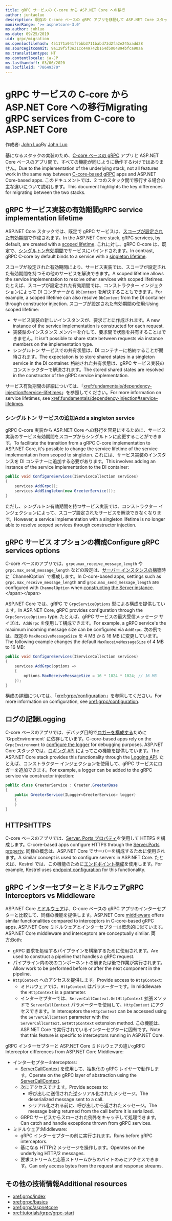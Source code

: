 ```yaml
---
title: gRPC サービスの C-core から ASP.NET Core への移行
author: juntaoluo
description: 既存の C-core ベースの gRPC アプリを移動して ASP.NET Core スタック上で実行する方法について説明します。
monikerRange: '>= aspnetcore-3.0'
ms.author: johluo
ms.date: 09/25/2019
uid: grpc/migration
ms.openlocfilehash: 451171a041f7bbb3711babd73d2fa2e245aadd28
ms.sourcegitcommit: 9a129f5f3e31cc449742b164d5004894bfca90aa
ms.translationtype: HT
ms.contentlocale: ja-JP
ms.lasthandoff: 03/06/2020
ms.locfileid: "78649370"
---
```

# <a name="migrating-grpc-services-from-c-core-to-aspnet-core"></a><span data-ttu-id="6d9d6-103">gRPC サービスの C-core から ASP.NET Core への移行</span><span class="sxs-lookup"><span data-stu-id="6d9d6-103">Migrating gRPC services from C-core to ASP.NET Core</span></span>

<span data-ttu-id="6d9d6-104">作成者: [John Luo](https://github.com/juntaoluo)</span><span class="sxs-lookup"><span data-stu-id="6d9d6-104">By [John Luo](https://github.com/juntaoluo)</span></span>

<span data-ttu-id="6d9d6-105">基になるスタックの実装のため、[C-core ベースの gRPC](https://grpc.io/blog/grpc-stacks) アプリと ASP.NET Core ベースのアプリ間で、すべての機能が同じように動作するわけではありません。</span><span class="sxs-lookup"><span data-stu-id="6d9d6-105">Due to the implementation of the underlying stack, not all features work in the same way between [C-core-based gRPC](https://grpc.io/blog/grpc-stacks) apps and ASP.NET Core-based apps.</span></span> <span data-ttu-id="6d9d6-106">このドキュメントでは、2 つのスタック間で移行する場合の主な違いについて説明します。</span><span class="sxs-lookup"><span data-stu-id="6d9d6-106">This document highlights the key differences for migrating between the two stacks.</span></span>

## <a name="grpc-service-implementation-lifetime"></a><span data-ttu-id="6d9d6-107">gRPC サービス実装の有効期間</span><span class="sxs-lookup"><span data-stu-id="6d9d6-107">gRPC service implementation lifetime</span></span>

<span data-ttu-id="6d9d6-108">ASP.NET Core スタックでは、既定で gRPC サービスは、[スコープが設定された有効期間](xref:fundamentals/dependency-injection#service-lifetimes)で作成されます。</span><span class="sxs-lookup"><span data-stu-id="6d9d6-108">In the ASP.NET Core stack, gRPC services, by default, are created with a [scoped lifetime](xref:fundamentals/dependency-injection#service-lifetimes).</span></span> <span data-ttu-id="6d9d6-109">これに対し、gRPC C-core は、既定で、[シングルトン有効期間](xref:fundamentals/dependency-injection#service-lifetimes)でサービスにバインドされます。</span><span class="sxs-lookup"><span data-stu-id="6d9d6-109">In contrast, gRPC C-core by default binds to a service with a [singleton lifetime](xref:fundamentals/dependency-injection#service-lifetimes).</span></span>

<span data-ttu-id="6d9d6-110">スコープが設定された有効期間により、サービス実装では、スコープが設定された有効期間を持つその他のサービスを解決できます。</span><span class="sxs-lookup"><span data-stu-id="6d9d6-110">A scoped lifetime allows the service implementation to resolve other services with scoped lifetimes.</span></span> <span data-ttu-id="6d9d6-111">たとえば、スコープが設定された有効期間では、コンストラクター インジェクションによって DI コンテナーから `DbContext` を解決することもできます。</span><span class="sxs-lookup"><span data-stu-id="6d9d6-111">For example, a scoped lifetime can also resolve `DbContext` from the DI container through constructor injection.</span></span> <span data-ttu-id="6d9d6-112">スコープが設定された有効期間の使用:</span><span class="sxs-lookup"><span data-stu-id="6d9d6-112">Using scoped lifetime:</span></span>

* <span data-ttu-id="6d9d6-113">サービス実装の新しいインスタンスが、要求ごとに作成されます。</span><span class="sxs-lookup"><span data-stu-id="6d9d6-113">A new instance of the service implementation is constructed for each request.</span></span>
* <span data-ttu-id="6d9d6-114">実装型のインスタンス メンバーを介して、要求間で状態を共有することはできません。</span><span class="sxs-lookup"><span data-stu-id="6d9d6-114">It isn't possible to share state between requests via instance members on the implementation type.</span></span>
* <span data-ttu-id="6d9d6-115">シングルトン サービスでの共有状態は、DI コンテナーに格納することが期待されます。</span><span class="sxs-lookup"><span data-stu-id="6d9d6-115">The expectation is to store shared states in a singleton service in the DI container.</span></span> <span data-ttu-id="6d9d6-116">格納された共有状態は、gRPC サービス実装のコンストラクターで解決されます。</span><span class="sxs-lookup"><span data-stu-id="6d9d6-116">The stored shared states are resolved in the constructor of the gRPC service implementation.</span></span>

<span data-ttu-id="6d9d6-117">サービス有効期間の詳細については、「<xref:fundamentals/dependency-injection#service-lifetimes>」を参照してください。</span><span class="sxs-lookup"><span data-stu-id="6d9d6-117">For more information on service lifetimes, see <xref:fundamentals/dependency-injection#service-lifetimes>.</span></span>

### <a name="add-a-singleton-service"></a><span data-ttu-id="6d9d6-118">シングルトン サービスの追加</span><span class="sxs-lookup"><span data-stu-id="6d9d6-118">Add a singleton service</span></span>

<span data-ttu-id="6d9d6-119">gRPC C-core 実装から ASP.NET Core への移行を容易にするために、サービス実装のサービス有効期間をスコープからシングルトンに変更することができます。</span><span class="sxs-lookup"><span data-stu-id="6d9d6-119">To facilitate the transition from a gRPC C-core implementation to ASP.NET Core, it's possible to change the service lifetime of the service implementation from scoped to singleton.</span></span> <span data-ttu-id="6d9d6-120">これには、サービス実装のインスタンスを DI コンテナーに追加する必要があります。</span><span class="sxs-lookup"><span data-stu-id="6d9d6-120">This involves adding an instance of the service implementation to the DI container:</span></span>

```csharp
public void ConfigureServices(IServiceCollection services)
{
    services.AddGrpc();
    services.AddSingleton(new GreeterService());
}
```

<span data-ttu-id="6d9d6-121">ただし、シングルトン有効期間を持つサービス実装では、コンストラクター インジェクションによって、スコープ設定されたサービスを解決できなくなります。</span><span class="sxs-lookup"><span data-stu-id="6d9d6-121">However, a service implementation with a singleton lifetime is no longer able to resolve scoped services through constructor injection.</span></span>

## <a name="configure-grpc-services-options"></a><span data-ttu-id="6d9d6-122">gRPC サービス オプションの構成</span><span class="sxs-lookup"><span data-stu-id="6d9d6-122">Configure gRPC services options</span></span>

<span data-ttu-id="6d9d6-123">C-core ベースのアプリでは、`grpc.max_receive_message_length` や `grpc.max_send_message_length` などの設定は、[サーバー インスタンスの構築](https://grpc.io/grpc/csharp/api/Grpc.Core.Server.html#Grpc_Core_Server__ctor_System_Collections_Generic_IEnumerable_Grpc_Core_ChannelOption__)時に `ChannelOption` で構成します。</span><span class="sxs-lookup"><span data-stu-id="6d9d6-123">In C-core-based apps, settings such as `grpc.max_receive_message_length` and `grpc.max_send_message_length` are configured with `ChannelOption` when [constructing the Server instance](https://grpc.io/grpc/csharp/api/Grpc.Core.Server.html#Grpc_Core_Server__ctor_System_Collections_Generic_IEnumerable_Grpc_Core_ChannelOption__).</span></span>

<span data-ttu-id="6d9d6-124">ASP.NET Core では、gRPC で `GrpcServiceOptions` 型による構成を提供しています。</span><span class="sxs-lookup"><span data-stu-id="6d9d6-124">In ASP.NET Core, gRPC provides configuration through the `GrpcServiceOptions` type.</span></span> <span data-ttu-id="6d9d6-125">たとえば、gRPC サービスの最大受信メッセージ サイズは、`AddGrpc` を使用して構成できます。</span><span class="sxs-lookup"><span data-stu-id="6d9d6-125">For example, a gRPC service's the maximum incoming message size can be configured via `AddGrpc`.</span></span> <span data-ttu-id="6d9d6-126">次の例では、既定の `MaxReceiveMessageSize` を 4 MB から 16 MB に変更しています。</span><span class="sxs-lookup"><span data-stu-id="6d9d6-126">The following example changes the default `MaxReceiveMessageSize` of 4 MB to 16 MB:</span></span>

```csharp
public void ConfigureServices(IServiceCollection services)
{
    services.AddGrpc(options =>
    {
        options.MaxReceiveMessageSize = 16 * 1024 * 1024; // 16 MB
    });
}
```

<span data-ttu-id="6d9d6-127">構成の詳細については、「<xref:grpc/configuration>」を参照してください。</span><span class="sxs-lookup"><span data-stu-id="6d9d6-127">For more information on configuration, see <xref:grpc/configuration>.</span></span>

## <a name="logging"></a><span data-ttu-id="6d9d6-128">ログの記録</span><span class="sxs-lookup"><span data-stu-id="6d9d6-128">Logging</span></span>

<span data-ttu-id="6d9d6-129">C-core ベースのアプリでは、デバッグ目的で[ロガーを構成する](https://grpc.io/grpc/csharp/api/Grpc.Core.GrpcEnvironment.html?q=size#Grpc_Core_GrpcEnvironment_SetLogger_Grpc_Core_Logging_ILogger_)ために `GrpcEnvironment` に依存しています。</span><span class="sxs-lookup"><span data-stu-id="6d9d6-129">C-core-based apps rely on the `GrpcEnvironment` to [configure the logger](https://grpc.io/grpc/csharp/api/Grpc.Core.GrpcEnvironment.html?q=size#Grpc_Core_GrpcEnvironment_SetLogger_Grpc_Core_Logging_ILogger_) for debugging purposes.</span></span> <span data-ttu-id="6d9d6-130">ASP.NET Core スタックでは、[ロギング API](xref:fundamentals/logging/index) によってこの機能を提供しています。</span><span class="sxs-lookup"><span data-stu-id="6d9d6-130">The ASP.NET Core stack provides this functionality through the [Logging API](xref:fundamentals/logging/index).</span></span> <span data-ttu-id="6d9d6-131">たとえば、コンストラクター インジェクションを使用して、gRPC サービスにロガーを追加できます。</span><span class="sxs-lookup"><span data-stu-id="6d9d6-131">For example, a logger can be added to the gRPC service via constructor injection:</span></span>

```csharp
public class GreeterService : Greeter.GreeterBase
{
    public GreeterService(ILogger<GreeterService> logger)
    {
    }
}
```

## <a name="https"></a><span data-ttu-id="6d9d6-132">HTTPS</span><span class="sxs-lookup"><span data-stu-id="6d9d6-132">HTTPS</span></span>

<span data-ttu-id="6d9d6-133">C-core ベースのアプリでは、[Server. Ports プロパティ](https://grpc.io/grpc/csharp/api/Grpc.Core.Server.html#Grpc_Core_Server_Ports)を使用して HTTPS を構成します。</span><span class="sxs-lookup"><span data-stu-id="6d9d6-133">C-core-based apps configure HTTPS through the [Server.Ports property](https://grpc.io/grpc/csharp/api/Grpc.Core.Server.html#Grpc_Core_Server_Ports).</span></span> <span data-ttu-id="6d9d6-134">同様の概念は、ASP.NET Core でサーバーを構成するために使用されます。</span><span class="sxs-lookup"><span data-stu-id="6d9d6-134">A similar concept is used to configure servers in ASP.NET Core.</span></span> <span data-ttu-id="6d9d6-135">たとえば、Kestrel では、この機能のために[エンドポイント構成](xref:fundamentals/servers/kestrel#endpoint-configuration)を使用します。</span><span class="sxs-lookup"><span data-stu-id="6d9d6-135">For example, Kestrel uses [endpoint configuration](xref:fundamentals/servers/kestrel#endpoint-configuration) for this functionality.</span></span>

## <a name="grpc-interceptors-vs-middleware"></a><span data-ttu-id="6d9d6-136">gRPC インターセプターとミドルウェア</span><span class="sxs-lookup"><span data-stu-id="6d9d6-136">gRPC Interceptors vs Middleware</span></span>

<span data-ttu-id="6d9d6-137">ASP.NET Core [ミドルウェア](xref:fundamentals/middleware/index)は、C-core ベースの gRPC アプリのインターセプターと比較して、同様の機能を提供します。</span><span class="sxs-lookup"><span data-stu-id="6d9d6-137">ASP.NET Core [middleware](xref:fundamentals/middleware/index) offers similar functionalities compared to interceptors in C-core-based gRPC apps.</span></span> <span data-ttu-id="6d9d6-138">ASP.NET Core ミドルウェアとインターセプターは概念的に似ています。</span><span class="sxs-lookup"><span data-stu-id="6d9d6-138">ASP.NET Core middleware and interceptors are conceptually similar.</span></span> <span data-ttu-id="6d9d6-139">両方:</span><span class="sxs-lookup"><span data-stu-id="6d9d6-139">Both:</span></span>

* <span data-ttu-id="6d9d6-140">gRPC 要求を処理するパイプラインを構築するために使用されます。</span><span class="sxs-lookup"><span data-stu-id="6d9d6-140">Are used to construct a pipeline that handles a gRPC request.</span></span>
* <span data-ttu-id="6d9d6-141">パイプライン内の次のコンポーネントの前または後で作業が実行されます。</span><span class="sxs-lookup"><span data-stu-id="6d9d6-141">Allow work to be performed before or after the next component in the pipeline.</span></span>
* <span data-ttu-id="6d9d6-142">`HttpContext` へのアクセスを提供します。</span><span class="sxs-lookup"><span data-stu-id="6d9d6-142">Provide access to `HttpContext`:</span></span>
  * <span data-ttu-id="6d9d6-143">ミドルウェアでは、`HttpContext` はパラメーターです。</span><span class="sxs-lookup"><span data-stu-id="6d9d6-143">In middleware the `HttpContext` is a parameter.</span></span>
  * <span data-ttu-id="6d9d6-144">インターセプターでは、`ServerCallContext.GetHttpContext` 拡張メソッドで `ServerCallContext` パラメーターを使用して、`HttpContext` にアクセスできます。</span><span class="sxs-lookup"><span data-stu-id="6d9d6-144">In interceptors the `HttpContext` can be accessed using the `ServerCallContext` parameter with the `ServerCallContext.GetHttpContext` extension method.</span></span> <span data-ttu-id="6d9d6-145">この機能は、ASP.NET Core で実行されているインターセプターに固有です。</span><span class="sxs-lookup"><span data-stu-id="6d9d6-145">Note that this feature is specific to interceptors running in ASP.NET Core.</span></span>

<span data-ttu-id="6d9d6-146">gRPC インターセプターと ASP.NET Core ミドルウェアの違い:</span><span class="sxs-lookup"><span data-stu-id="6d9d6-146">gRPC Interceptor differences from ASP.NET Core Middleware:</span></span>

* <span data-ttu-id="6d9d6-147">インターセプター:</span><span class="sxs-lookup"><span data-stu-id="6d9d6-147">Interceptors:</span></span>
  * <span data-ttu-id="6d9d6-148">[ServerCallContext](https://grpc.io/grpc/csharp/api/Grpc.Core.ServerCallContext.html) を使用して、抽象化の gRPC レイヤーで動作します。</span><span class="sxs-lookup"><span data-stu-id="6d9d6-148">Operate on the gRPC layer of abstraction using the [ServerCallContext](https://grpc.io/grpc/csharp/api/Grpc.Core.ServerCallContext.html).</span></span>
  * <span data-ttu-id="6d9d6-149">次にアクセスできます。</span><span class="sxs-lookup"><span data-stu-id="6d9d6-149">Provide access to:</span></span>
    * <span data-ttu-id="6d9d6-150">呼び出しに送信された逆シリアル化されたメッセージ。</span><span class="sxs-lookup"><span data-stu-id="6d9d6-150">The deserialized message sent to a call.</span></span>
    * <span data-ttu-id="6d9d6-151">シリアル化される前に、呼び出しから返されたメッセージ。</span><span class="sxs-lookup"><span data-stu-id="6d9d6-151">The message being returned from the call before it is serialized.</span></span>
  * <span data-ttu-id="6d9d6-152">GRPC サービスからスローされた例外をキャッチして処理できます。</span><span class="sxs-lookup"><span data-stu-id="6d9d6-152">Can catch and handle exceptions thrown from gRPC services.</span></span>
* <span data-ttu-id="6d9d6-153">ミドルウェア:</span><span class="sxs-lookup"><span data-stu-id="6d9d6-153">Middleware:</span></span>
  * <span data-ttu-id="6d9d6-154">gRPC インターセプターの前に実行されます。</span><span class="sxs-lookup"><span data-stu-id="6d9d6-154">Runs before gRPC interceptors.</span></span>
  * <span data-ttu-id="6d9d6-155">基になる HTTP/2 メッセージを操作します。</span><span class="sxs-lookup"><span data-stu-id="6d9d6-155">Operates on the underlying HTTP/2 messages.</span></span>
  * <span data-ttu-id="6d9d6-156">要求ストリームと応答ストリームからのバイトのみにアクセスできます。</span><span class="sxs-lookup"><span data-stu-id="6d9d6-156">Can only access bytes from the request and response streams.</span></span>

## <a name="additional-resources"></a><span data-ttu-id="6d9d6-157">その他の技術情報</span><span class="sxs-lookup"><span data-stu-id="6d9d6-157">Additional resources</span></span>

* <xref:grpc/index>
* <xref:grpc/basics>
* <xref:grpc/aspnetcore>
* <xref:tutorials/grpc/grpc-start>

